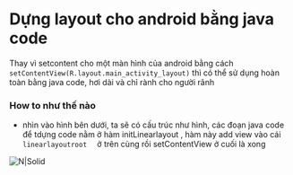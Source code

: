 # Dựng layout cho android bằng java code
Thay vì setcontent  cho một màn hình của android bằng cách `setContentView(R.layout.main_activity_layout)`
thì có thể sử dụng hoàn toàn bằng java code, hơi dài và chỉ rành cho người rãnh
### How to như thế nào
* nhìn vào hình bên dưới, ta sẽ có cấu trúc như hình,
các đoạn java code để tdựng code nằm ở hàm initLinearlayout  , hàm này add view vào cái `linearlayoutroot  ` ở trên cùng rồi setContentView ở  cuối là xong


![N|Solid](http://i.imgur.com/UgCu46r.png)
